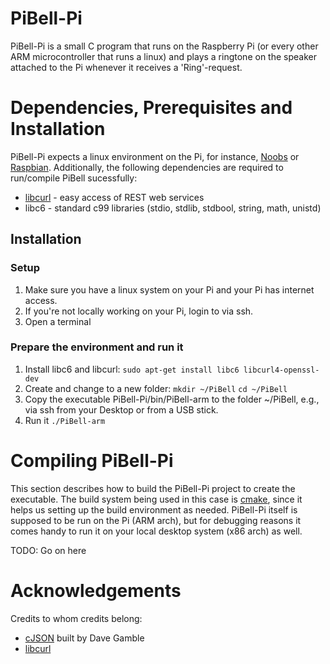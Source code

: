 # PiBell-Pi
PiBell-Pi is a small C program that runs on the Raspberry Pi (or every other ARM microcontroller that runs a linux) and plays a ringtone on the speaker attached to the Pi whenever it receives a 'Ring'-request. 

# Dependencies, Prerequisites and Installation
PiBell-Pi expects a linux environment on the Pi, for instance, [Noobs][1] or [Raspbian][1]. Additionally, the following dependencies are required to run/compile PiBell sucessfully:
+ [libcurl][4] - easy access of REST web services
+ libc6 - standard c99 libraries (stdio, stdlib, stdbool, string, math, unistd)

## Installation

### Setup
1) Make sure you have a linux system on your Pi and your Pi has internet access.
2) If you're not locally working on your Pi, login to via ssh.
3) Open a terminal

### Prepare the environment and run it
1) Install libc6 and libcurl:
`sudo apt-get install libc6 libcurl4-openssl-dev`
2) Create and change to a new folder:
`mkdir ~/PiBell`
`cd ~/PiBell`
3) Copy the executable PiBell-Pi/bin/PiBell-arm to the folder ~/PiBell, e.g., via ssh from your Desktop or from a USB stick.
4) Run it
`./PiBell-arm`


# Compiling PiBell-Pi
This section describes how to build the PiBell-Pi project to create the executable. The build system being used in this case is [cmake][2], since it helps us setting up the build environment as needed. PiBell-Pi itself is supposed to be run on the Pi (ARM arch), but for debugging reasons it comes handy to run it on your local desktop system (x86 arch) as well.

TODO: Go on here


# Acknowledgements
Credits to whom credits belong:
+ [cJSON][3] built by Dave Gamble
+ [libcurl][4]

[1]: http://www.raspberrypi.org/downloads/
[2]: http://www.cmake.org/
[3]: http://sourceforge.net/projects/cjson/
[4]: http://curl.haxx.se/libcurl/

